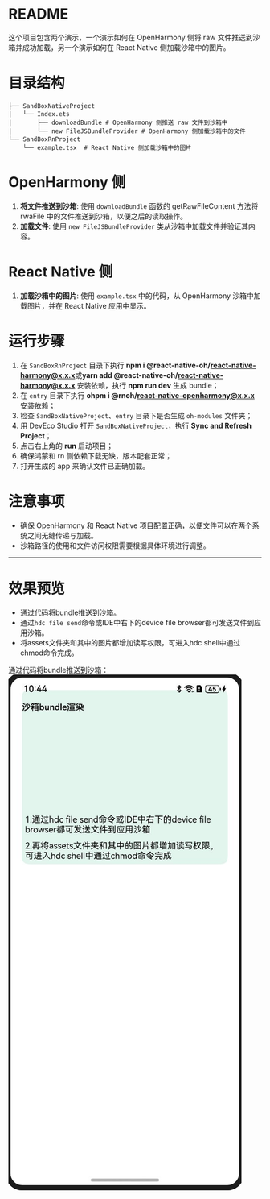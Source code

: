 # README

这个项目包含两个演示，一个演示如何在 OpenHarmony 侧将 raw 文件推送到沙箱并成功加载，另一个演示如何在 React Native 侧加载沙箱中的图片。

# 目录结构

```
├── SandBoxNativeProject
|   └── Index.ets
|       ├── downloadBundle # OpenHarmony 侧推送 raw 文件到沙箱中
|       └── new FileJSBundleProvider # OpenHarmony 侧加载沙箱中的文件
└── SandBoxRnProject
    └── example.tsx  # React Native 侧加载沙箱中的图片

```

# OpenHarmony 侧

1. **将文件推送到沙箱**: 使用 `downloadBundle` 函数的 getRawFileContent 方法将 rwaFile 中的文件推送到沙箱，以便之后的读取操作。
2. **加载文件**: 使用 `new FileJSBundleProvider` 类从沙箱中加载文件并验证其内容。

# React Native 侧

1. **加载沙箱中的图片**: 使用 `example.tsx` 中的代码，从 OpenHarmony 沙箱中加载图片，并在 React Native 应用中显示。

# 运行步骤

1. 在 `SandBoxRnProject` 目录下执行 **npm i @react-native-oh/react-native-harmony@x.x.x**或**yarn add @react-native-oh/react-native-harmony@x.x.x** 安装依赖，执行 **npm run dev** 生成 bundle；
2. 在 `entry` 目录下执行 **ohpm i @rnoh/react-native-openharmony@x.x.x** 安装依赖；
3. 检查 `SandBoxNativeProject`、`entry` 目录下是否生成 `oh-modules` 文件夹；
4. 用 DevEco Studio 打开 `SandBoxNativeProject`，执行 **Sync and Refresh Project**；
5. 点击右上角的 **run** 启动项目；
6. 确保鸿蒙和 rn 侧依赖下载无缺，版本配套正常；
7. 打开生成的 app 来确认文件已正确加载。

# 注意事项

- 确保 OpenHarmony 和 React Native 项目配置正确，以便文件可以在两个系统之间无缝传递与加载。
- 沙箱路径的使用和文件访问权限需要根据具体环境进行调整。

---

# 效果预览
- 通过代码将bundle推送到沙箱。  
- 通过`hdc file send`命令或IDE中右下的device file browser都可发送文件到应用沙箱。  
- 将assets文件夹和其中的图片都增加读写权限，可进入hdc shell中通过chmod命令完成。  

通过代码将bundle推送到沙箱：  
![沙箱加载运行效果图](../../zh-cn/figures/沙箱加载运行效果图.png)